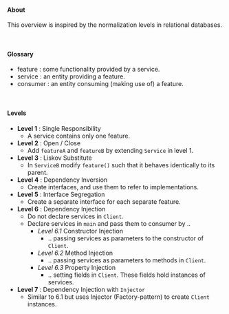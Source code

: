 #### About
This overview is inspired by the normalization levels in relational databases.

<br> 

#### Glossary
* feature : some functionality provided by a service.
* service : an entity providing a feature.
* consumer : an entity consuming (making use of) a feature.

<br>

#### Levels
* __Level 1__ : Single Responsibility
    * A service contains only one feature.
* __Level 2__ : Open / Close
    * Add `featureA` and `featureB` by extending `Service` in level 1.
* __Level 3__ : Liskov Substitute
    * In `ServiceB` modify `feature()` such that it behaves identically to its parent.
* __Level 4__ : Dependency Inversion
    * Create interfaces, and use them to refer to implementations.
* __Level 5__ : Interface Segregation
    * Create a separate interface for each separate feature.
* __Level 6__ : Dependency Injection
    * Do not declare services in `Client`.
    * Declare services in `main` and pass them to consumer by ..
        * _Level 6.1_ Constructor Injection
            * .. passing services as parameters to the constructor of `Client`.
        * _Level 6.2_ Method Injection
            * .. passing services as parameters to methods in `Client`.
        * _Level 6.3_ Property Injection
            * .. setting fields in `Client`. These fields hold instances of services.
* __Level 7__ : Dependency Injection with `Injector`
    * Similar to 6.1 but uses Injector (Factory-pattern) to create `Client` instances.
